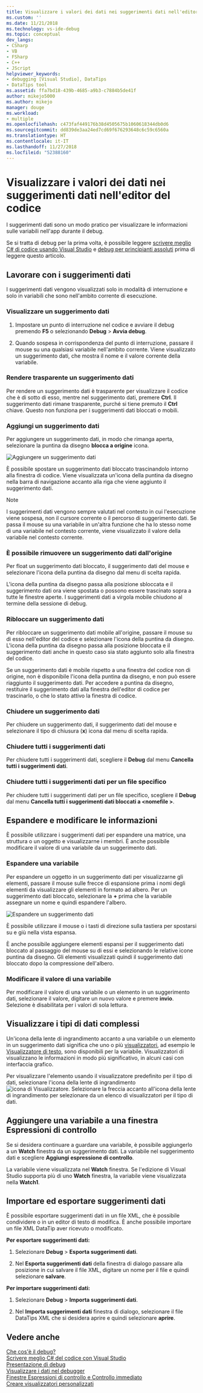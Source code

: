 ```yaml
---
title: Visualizzare i valori dei dati nei suggerimenti dati nell'editor del codice | Microsoft Docs
ms.custom: ''
ms.date: 11/21/2018
ms.technology: vs-ide-debug
ms.topic: conceptual
dev_langs:
- CSharp
- VB
- FSharp
- C++
- JScript
helpviewer_keywords:
- debugging [Visual Studio], DataTips
- DataTips tool
ms.assetid: ffa7bd18-439b-4685-a9b3-c7884b5de41f
author: mikejo5000
ms.author: mikejo
manager: douge
ms.workload:
- multiple
ms.openlocfilehash: c473faf449176b38d4505675b1060618344db0d6
ms.sourcegitcommit: dd839de3aa24ed7cd69f676293648c6c59c6560a
ms.translationtype: HT
ms.contentlocale: it-IT
ms.lasthandoff: 11/27/2018
ms.locfileid: "52388160"
---
```

# <a name="view-data-values-in-datatips-in-the-code-editor"></a>Visualizzare i valori dei dati nei suggerimenti dati nell'editor del codice

I suggerimenti dati sono un modo pratico per visualizzare le informazioni sulle variabili nell'app durante il debug. 

Se si tratta di debug per la prima volta, è possibile leggere [scrivere meglio C# di codice usando Visual Studio](../debugger/write-better-code-with-visual-studio.md) e [debug per principianti assoluti](../debugger/debugging-absolute-beginners.md) prima di leggere questo articolo.
  
## <a name="work-with-datatips"></a>Lavorare con i suggerimenti dati

I suggerimenti dati vengono visualizzati solo in modalità di interruzione e solo in variabili che sono nell'ambito corrente di esecuzione.

### <a name="display-a-datatip"></a>Visualizzare un suggerimento dati  
  
1. Impostare un punto di interruzione nel codice e avviare il debug premendo **F5** o selezionando **Debug** > **Avvia debug**.
  
1. Quando sospesa in corrispondenza del punto di interruzione, passare il mouse su una qualsiasi variabile nell'ambito corrente. Viene visualizzato un suggerimento dati, che mostra il nome e il valore corrente della variabile.

### <a name="make-a-datatip-transparent"></a>Rendere trasparente un suggerimento dati  

Per rendere un suggerimento dati è trasparente per visualizzare il codice che è di sotto di esso, mentre nel suggerimento dati, premere **Ctrl**. Il suggerimento dati rimane trasparente, purché si tiene premuto il **Ctrl** chiave. Questo non funziona per i suggerimenti dati bloccati o mobili.  
### <a name="pin-a-datatip"></a>Aggiungi un suggerimento dati

Per aggiungere un suggerimento dati, in modo che rimanga aperta, selezionare la puntina da disegno **blocca a origine** icona. 

![Aggiungere un suggerimento dati](../debugger/media/dbg-tips-data-tips-pinned.png "aggiungere un suggerimento dati")

È possibile spostare un suggerimento dati bloccato trascinandolo intorno alla finestra di codice. Viene visualizzata un'icona della puntina da disegno nella barra di navigazione accanto alla riga che viene aggiunto il suggerimento dati. 

>[!NOTE]
>I suggerimenti dati vengono sempre valutati nel contesto in cui l'esecuzione viene sospesa, non il cursore corrente o il percorso di suggerimento dati. Se passa il mouse su una variabile in un'altra funzione che ha lo stesso nome di una variabile nel contesto corrente, viene visualizzato il valore della variabile nel contesto corrente.
  
### <a name="unpin-a-datatip-from-source"></a>È possibile rimuovere un suggerimento dati dall'origine

Per float un suggerimento dati bloccato, il suggerimento dati del mouse e selezionare l'icona della puntina da disegno dal menu di scelta rapida. 

L'icona della puntina da disegno passa alla posizione sbloccata e il suggerimento dati ora viene spostata o possono essere trascinato sopra a tutte le finestre aperte. I suggerimenti dati a virgola mobile chiudono al termine della sessione di debug.  
  
### <a name="repin-a-datatip"></a>Ribloccare un suggerimento dati  
  
Per ribloccare un suggerimento dati mobile all'origine, passare il mouse su di esso nell'editor del codice e selezionare l'icona della puntina da disegno. L'icona della puntina da disegno passa alla posizione bloccata e il suggerimento dati anche in questo caso sia stato aggiunto solo alla finestra del codice. 

Se un suggerimento dati è mobile rispetto a una finestra del codice non di origine, non è disponibile l'icona della puntina da disegno, e non può essere riaggiunto il suggerimento dati. Per accedere a puntina da disegno, restituire il suggerimento dati alla finestra dell'editor di codice per trascinarlo, o che lo stato attivo la finestra di codice. 
  
### <a name="close-a-datatip"></a>Chiudere un suggerimento dati  
  
Per chiudere un suggerimento dati, il suggerimento dati del mouse e selezionare il tipo di chiusura (**x**) icona dal menu di scelta rapida.  
  
### <a name="close-all-datatips"></a>Chiudere tutti i suggerimenti dati  
  
Per chiudere tutti i suggerimenti dati, scegliere il **Debug** dal menu **Cancella tutti i suggerimenti dati**.  
  
### <a name="close-all-datatips-for-a-specific-file"></a>Chiudere tutti i suggerimenti dati per un file specifico  
  
Per chiudere tutti i suggerimenti dati per un file specifico, scegliere il **Debug** dal menu **Cancella tutti i suggerimenti dati bloccati a \<nomefile >**.  
  
## <a name="expand-and-edit-information"></a>Espandere e modificare le informazioni  
È possibile utilizzare i suggerimenti dati per espandere una matrice, una struttura o un oggetto e visualizzarne i membri. È anche possibile modificare il valore di una variabile da un suggerimento dati.  
  
### <a name="expand-a-variable"></a>Espandere una variabile

Per espandere un oggetto in un suggerimento dati per visualizzarne gli elementi, passare il mouse sulle frecce di espansione prima i nomi degli elementi da visualizzare gli elementi in formato ad albero. Per un suggerimento dati bloccato, selezionare la **+** prima che la variabile assegnare un nome e quindi espandere l'albero. 

![Espandere un suggerimento dati](../debugger/media/dbg-tour-data-tips.png "espandere un suggerimento dati")

È possibile utilizzare il mouse o i tasti di direzione sulla tastiera per spostarsi su e giù nella vista espansa. 

È anche possibile aggiungere elementi espansi per il suggerimento dati bloccato al passaggio del mouse su di essi e selezionando le relative icone puntina da disegno. Gli elementi visualizzati quindi il suggerimento dati bloccato dopo la compressione dell'albero. 

### <a name="edit-the-value-of-a-variable"></a>Modificare il valore di una variabile

Per modificare il valore di una variabile o un elemento in un suggerimento dati, selezionare il valore, digitare un nuovo valore e premere **invio**. Selezione è disabilitata per i valori di sola lettura.  

## <a name="visualize-complex-data-types"></a>Visualizzare i tipi di dati complessi  

Un'icona della lente di ingrandimento accanto a una variabile o un elemento in un suggerimento dati significa che uno o più [visualizzatori](../debugger/create-custom-visualizers-of-data.md), ad esempio le [Visualizzatore di testo](../debugger/string-visualizer-dialog-box.md), sono disponibili per la variabile. Visualizzatori di visualizzano le informazioni in modo più significativo, in alcuni casi con interfaccia grafico.
  
Per visualizzare l'elemento usando il visualizzatore predefinito per il tipo di dati, selezionare l'icona della lente di ingrandimento ![icona di Visualizzatore](../debugger/media/dbg-tips-visualizer-icon.png "icona Visualizzatore"). Selezionare la freccia accanto all'icona della lente di ingrandimento per selezionare da un elenco di visualizzatori per il tipo di dati.  

## <a name="add-a-variable-to-a-watch-window"></a>Aggiungere una variabile a una finestra Espressioni di controllo  

Se si desidera continuare a guardare una variabile, è possibile aggiungerlo a un **Watch** finestra da un suggerimento dati. La variabile nel suggerimento dati e scegliere **Aggiungi espressione di controllo**. 

La variabile viene visualizzata nel **Watch** finestra. Se l'edizione di Visual Studio supporta più di uno **Watch** finestra, la variabile viene visualizzata nella **Watch1**. 
  
## <a name="import-and-export-datatips"></a>Importare ed esportare suggerimenti dati  

È possibile esportare suggerimenti dati in un file XML, che è possibile condividere o in un editor di testo di modifica. È anche possibile importare un file XML DataTip aver ricevuto o modificato. 
  
**Per esportare suggerimenti dati:** 
  
1. Selezionare **Debug** > **Esporta suggerimenti dati**.  
   
1. Nel **Esporta suggerimenti dati** della finestra di dialogo passare alla posizione in cui salvare il file XML, digitare un nome per il file e quindi selezionare **salvare**.  
  
**Per importare suggerimenti dati:** 
  
1. Selezionare **Debug** > **Importa suggerimenti dati**.  
   
1. Nel **Importa suggerimenti dati** finestra di dialogo, selezionare il file DataTips XML che si desidera aprire e quindi selezionare **aprire**.  

## <a name="see-also"></a>Vedere anche  
 [Che cos'è il debug?](../debugger/what-is-debugging.md)  
 [Scrivere meglio C# del codice con Visual Studio](../debugger/write-better-code-with-visual-studio.md)  
 [Presentazione di debug](../debugger/debugger-feature-tour.md)   
 [Visualizzare i dati nel debugger](../debugger/viewing-data-in-the-debugger.md)   
 [Finestre Espressioni di controllo e Controllo immediato](../debugger/watch-and-quickwatch-windows.md)   
 [Creare visualizzatori personalizzati](../debugger/create-custom-visualizers-of-data.md)   
